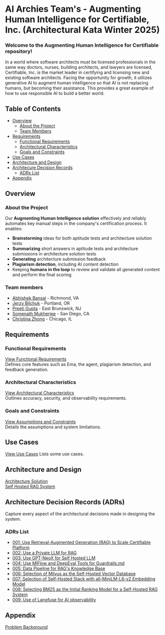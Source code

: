 # **AI Archies Team's - Augmenting Human Intelligence for Certifiable, Inc. (Architectural Kata Winter 2025)**

### Welcome to the Augmenting Human Intelligence for Certifiable repository!

In a world where software architects must be licensed professionals in the same way doctors, nurses, building architects, and lawyers are licensed, Certifiable, Inc. is the market leader in certifying and licensing new and existing software architects.  Facing the opportunity for growth, it utilizes generative AI to augment human intelligence so that AI is not replacing humans, but becoming their assistance. This provides a great example of how to use responsible AI to build a better world.

## **Table of Contents**

- [Overview](#overview)
  - [About the Project](#about-the-project)
  - [Team Members](#team-members)
- [Requirements](#requirements)
  - [Functional Requirements](#functional-requirements)
  - [Architectural Characteristics](#architectural-characteristics)
  - [Goals and Constraints](#goals-and-constraints)
- [Use Cases](#use-cases)
- [Architecture and Design](#architecture-and-design)
- [Architecure Decision Records](#architecture-decision-records-adrs)
  - [ADRs List](#adrs-list) 
- [Appendix](#appendix)

## **Overview**

### **About the Project**

Our **Augmenting Human Intelligence solution** effectively and reliably automates key manual steps in the company's certification process. It enables:

- **Brainstorming** ideas for both aptitude tests and architecture solution tests
- **Summarizing** short answers in aptitude tests and architecture submissions in architecture solution tests
- **Generating** architecture submission feedback
- **Plagiarism detection**, including AI content detection
- Keeping **humans in the loop** to review and validate all generated content and perform the final scoring

### **Team members**

* [Abhishek Bansal](https://www.linkedin.com/in/bansala/) - Richmond, VA
* [Jerzy Bilchuk](https://www.linkedin.com/in/jerzybilchuk/) - Portland, OR
* [Preeti Gupta](https://www.linkedin.com/in/pep/) - East Brunswick, NJ
* [Somenath Mukherjee](https://www.linkedin.com/in/somenathmukherjee/) - San Diego, CA
* [Christina Zhong](https://www.linkedin.com/in/zhongchristina/) - Chicago, IL

## **Requirements** 

### Functional Requirements
[View Functional Requirements](1.Requirements/01_Functional_Requirements.md)  
Defines core features such as Ema, the agent, plagiarism detection, and feedback generation.

### Architectural Characteristics
[View Architectural Characteristics](1.Requirements/02_Architectural_Characteristics.md)  
Outlines accuracy, security, and observability requirements.

### Goals and Constraints
[View Assumptions and Constraints](1.Requirements/03_Assumption_and_Constraints.md)  
Details the assumptions and system limitations.

## **Use Cases**
[View Use Cases](2.Features/Use_Cases.md)
Lists some use cases.

## **Architecture and Design**
[Architecture Solution](3.Architecture_Design/solution_architecture.md)\
[Self Hosted RAG System](3.Architecture_Design/Justification.md)

## **Architecture Decision Records (ADRs)** 

Capture every aspect of the architectural decisions made in designing the system.

### ADRs List

- [001: Use Retrieval-Augmented Generation (RAG) to Scale Certifiable Platform](4.ADRs/001_Use_Retrieval-Augmented_Generation(RAG)_to_Scale_Certifiable_Platform.md)
- [002: Use a Private LLM for RAG](4.ADRs/002_Use_a_Private_LLM_for_RAG.md)
- [003: Use GPT-NeoX for Self Hosted LLM](4.ADRs/003_Use_GPT-NeoX_for_Self_Hosted_LLM.md)
- [004: Use MlFlow and DeepEval Tools for Guardrails.md](4.ADRs/004_Use_MlFlow_and_DeepEval_Tools_for_Guardrails.md)
- [005: Data Pipeline for RAG's Knowledge Base](4.ADRs/005_Data_Pipeline_for_RAG's_Knowledge_Base.md)
- [006: Selection of Milvus as the Self-Hosted Vector Database](4.ADRs/006_Use_Milvus_for_Self_Hosted_Vector_Database.md)
- [007: Selection of Self-Hosted Stack with all-MiniLM-L6-v2 Embedding Model](4.ADRs/007_Use_All-MiniLM-L6-v2_for_Self_Hosted_Embedding_Model.md)
- [008: Selecting BM25 as the Initial Ranking Model for a Self-Hosted RAG System](4.ADRs/008_Use_BM25_as_the_Initial_Ranking_Model.md)
- [009: Use of Langfuse for AI observability](4.ADRs/009_Use_LangFuse_for_Observability_Evaluation_and_Prompt_Management.md)
 
## **Appendix**

[Problem Background](5.Problem_Statement/problem_statement.md)

